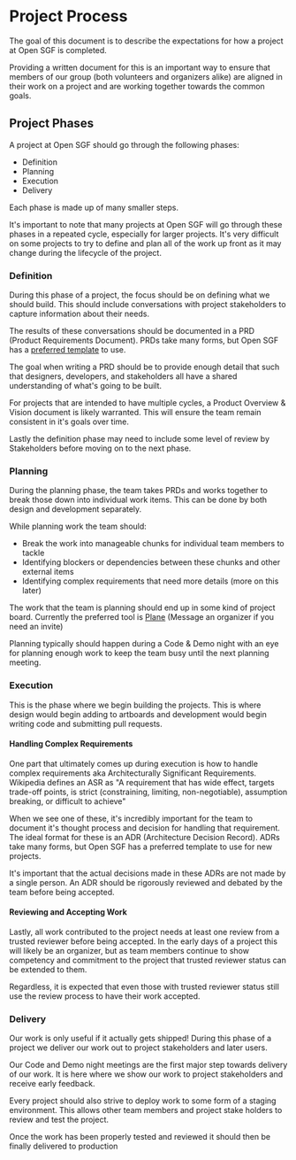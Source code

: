 # Project Process

The goal of this document is to describe the expectations for how a project at Open SGF is completed.

Providing a written document for this is an important way to ensure that members of our group (both volunteers and organizers alike) are aligned in their work on a project and are working together towards the common goals.

## Project Phases

A project at Open SGF should go through the following phases:

- Definition
- Planning
- Execution
- Delivery

Each phase is made up of many smaller steps.

It's important to note that many projects at Open SGF will go through these phases in a repeated cycle, especially for larger projects. It's very difficult on some projects to try to define and plan all of the work up front as it may change during the lifecycle of the project.

### Definition

During this phase of a project, the focus should be on defining what we should build. This should include conversations with project stakeholders to capture information about their needs.

The results of these conversations should be documented in a PRD (Product Requirements Document). PRDs take many forms, but Open SGF has a [preferred template](<./PRD Template.md>) to use.

The goal when writing a PRD should be to provide enough detail that such that designers, developers, and stakeholders all have a shared understanding of what's going to be built.

For projects that are intended to have multiple cycles, a Product Overview & Vision document is likely warranted. This will ensure the team remain consistent in it's goals over time.

Lastly the definition phase may need to include some level of review by Stakeholders before moving on to the next phase.

### Planning

During the planning phase, the team takes PRDs and works together to break those down into individual work items. This can be done by both design and development separately.

While planning work the team should:

- Break the work into manageable chunks for individual team members to tackle
- Identifying blockers or dependencies between these chunks and other external items
- Identifying complex requirements that need more details (more on this later)

The work that the team is planning should end up in some kind of project board. Currently the preferred tool is [Plane](https://plane.sgf.dev/open-sgf) (Message an organizer if you need an invite)

Planning typically should happen during a Code & Demo night with an eye for planning enough work to keep the team busy until the next planning meeting.

### Execution

This is the phase where we begin building the projects. This is where design would begin adding to artboards and development would begin writing code and submitting pull requests.

#### Handling Complex Requirements

One part that ultimately comes up during execution is how to handle complex requirements aka Architecturally Significant Requirements. Wikipedia defines an ASR as "A requirement that has wide effect, targets trade-off points, is strict (constraining, limiting, non-negotiable), assumption breaking, or difficult to achieve"

When we see one of these, it's incredibly important for the team to document it's thought process and decision for handling that requirement. The ideal format for these is an ADR (Architecture Decision Record). ADRs take many forms, but Open SGF has a preferred template to use for new projects.

It's important that the actual decisions made in these ADRs are not made by a single person. An ADR should be rigorously reviewed and debated by the team before being accepted.

#### Reviewing and Accepting Work

Lastly, all work contributed to the project needs at least one review from a trusted reviewer before being accepted. In the early days of a project this will likely be an organizer, but as team members continue to show competency and commitment to the project that trusted reviewer status can be extended to them.

Regardless, it is expected that even those with trusted reviewer status still use the review process to have their work accepted.

### Delivery

Our work is only useful if it actually gets shipped! During this phase of a project we deliver our work out to project stakeholders and later users.

Our Code and Demo night meetings are the first major step towards delivery of our work. It is here where we show our work to project stakeholders and receive early feedback.

Every project should also strive to deploy work to some form of a staging environment. This allows other team members and project stake holders to review and test the project.

Once the work has been properly tested and reviewed it should then be finally delivered to production
